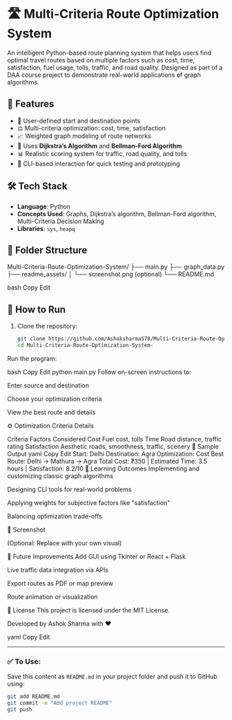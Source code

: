 # 🛣️ Multi-Criteria Route Optimization System

An intelligent Python-based route planning system that helps users find optimal travel routes based on multiple factors such as cost, time, satisfaction, fuel usage, tolls, traffic, and road quality. Designed as part of a DAA course project to demonstrate real-world applications of graph algorithms.

## 🚀 Features

- 📍 User-defined start and destination points
- ⚖️ Multi-criteria optimization: cost, time, satisfaction
- 📈 Weighted graph modeling of route networks
- 🧠 Uses **Dijkstra’s Algorithm** and **Bellman-Ford Algorithm**
- 📊 Realistic scoring system for traffic, road quality, and tolls
- 🧪 CLI-based interaction for quick testing and prototyping

## 🛠️ Tech Stack

- **Language**: Python
- **Concepts Used**: Graphs, Dijkstra’s algorithm, Bellman-Ford algorithm, Multi-Criteria Decision Making
- **Libraries**: `sys`, `heapq`

## 📂 Folder Structure

Multi-Criteria-Route-Optimization-System/ ├── main.py ├── graph_data.py ├── readme_assets/ │ └── screenshot.png (optional) └── README.md

bash
Copy
Edit

## 🧪 How to Run

1. Clone the repository:
   ```bash
   git clone https://github.com/Ashoksharma578/Multi-Criteria-Route-Optimization-System-.git
   cd Multi-Criteria-Route-Optimization-System-
Run the program:

bash
Copy
Edit
python main.py
Follow on-screen instructions to:

Enter source and destination

Choose your optimization criteria

View the best route and details

⚙️ Optimization Criteria Details

Criteria	Factors Considered
Cost	Fuel cost, tolls
Time	Road distance, traffic rating
Satisfaction	Aesthetic roads, smoothness, traffic, scenery
📌 Sample Output
yaml
Copy
Edit
Start: Delhi
Destination: Agra
Optimization: Cost
Best Route: Delhi → Mathura → Agra
Total Cost: ₹350 | Estimated Time: 3.5 hours | Satisfaction: 8.2/10
🎯 Learning Outcomes
Implementing and customizing classic graph algorithms

Designing CLI tools for real-world problems

Applying weights for subjective factors like "satisfaction"

Balancing optimization trade-offs

📸 Screenshot

(Optional: Replace with your own visual)

🔮 Future Improvements
Add GUI using Tkinter or React + Flask

Live traffic data integration via APIs

Export routes as PDF or map preview

Route animation or visualization

📄 License
This project is licensed under the MIT License.

Developed by Ashok Sharma with ♥

yaml
Copy
Edit

---

### ✅ To Use:
Save this content as `README.md` in your project folder and push it to GitHub using:

```bash
git add README.md
git commit -m "Add project README"
git push
